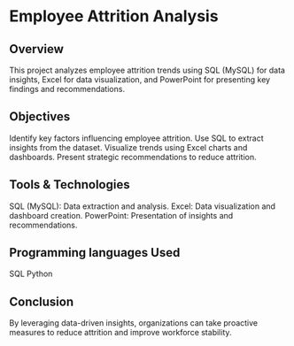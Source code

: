 # Employee Attrition Analysis
## Overview
This project analyzes employee attrition trends using SQL (MySQL) for data insights, Excel for data visualization, and PowerPoint for presenting key findings and recommendations.

## Objectives
Identify key factors influencing employee attrition.
Use SQL to extract insights from the dataset.
Visualize trends using Excel charts and dashboards.
Present strategic recommendations to reduce attrition.

## Tools & Technologies
SQL (MySQL): Data extraction and analysis.
Excel: Data visualization and dashboard creation.
PowerPoint: Presentation of insights and recommendations.

## Programming languages Used
SQL
Python

## Conclusion
By leveraging data-driven insights, organizations can take proactive measures to reduce attrition and improve workforce stability.

